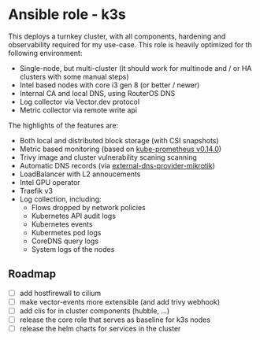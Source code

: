 # Ansible role - k3s

This deploys a turnkey cluster, with all components, hardening and observability required for my use-case. This role is heavily optimized for th following environment:

- Single-node, but multi-cluster (it should work for multinode and / or HA clusters with some manual steps)
- Intel based nodes with core i3 gen 8 (or better / newer)
- Internal CA and local DNS, using RouterOS DNS
- Log collector via Vector.dev protocol
- Metric collector via remote write api

The highlights of the features are:

- Both local and distributed block storage (with CSI snapshots)
- Metric based monitoring (based on [kube-prometheus v0.14.0](https://github.com/prometheus-operator/kube-prometheus/releases/tag/v0.14.0))
- Trivy image and cluster vulnerability scaning scanning
- Automatic DNS records (via [external-dns-provider-mikrotik](https://github.com/mirceanton/external-dns-provider-mikrotik/pkgs/container/external-dns-provider-mikrotik))
- LoadBalancer with L2 annoucements
- Intel GPU operator
- Traefik v3
- Log collection, including:
  - Flows dropped by network policies
  - Kubernetes API audit logs
  - Kubernetes events
  - Kubermetes pod logs
  - CoreDNS query logs
  - System logs of the nodes

## Roadmap

- [ ] add hostfirewall to cilium
- [ ] make vector-events more extensible (and add trivy webhook)
- [ ] add clis for in cluster components (hubble, ...)
- [ ] release the core role that serves as baseline for k3s nodes
- [ ] release the helm charts for services in the cluster
